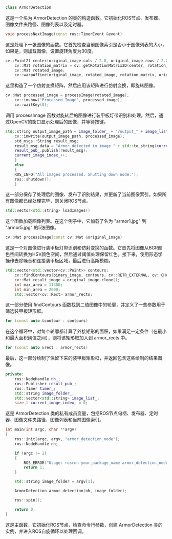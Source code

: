 

```c++
class ArmorDetection
```

这是一个名为 ArmorDetection 的类的构造函数。它初始化ROS节点、发布器、图像文件夹路径、图像列表以及定时器。

```c++
void processNextImage(const ros::TimerEvent &event)
```


这是处理下一张图像的函数。它首先检查当前图像索引是否小于图像列表的大小，如果是，则加载图像，设置旋转角度为30度。

```c++
cv::Point2f center(original_image.cols / 2.0, original_image.rows / 2.0);
    cv::Mat rotation_matrix = cv::getRotationMatrix2D(center, rotation_angle, 1.0);
    cv::Mat rotated_image;
    cv::warpAffine(original_image, rotated_image, rotation_matrix, original_image.size())
```


这里构造了一个仿射变换矩阵，然后应用该矩阵进行仿射变换，即旋转图像。

```c++
cv::Mat processed_image = processImage(rotated_image);
    cv::imshow("Processed Image", processed_image);
    cv::waitKey(0);
```


调用 processImage 函数对旋转后的图像进行装甲板灯带识别和处理。然后，通过OpenCV的窗口显示处理后的图像，并等待按键。

```c++
std::string output_image_path = image_folder_ + "/output_" + image_list_[current_image_index_];
    cv::imwrite(output_image_path, processed_image);
    std_msgs::String result_msg;
    result_msg.data = "Armor detected in image " + std::to_string(current_image_index_ + 1);
    result_pub_.publish(result_msg);
    current_image_index_++;
    }
    else
    {
    ROS_INFO("All images processed. Shutting down node.");
    ros::shutdown();
    }
```


这一部分保存了处理后的图像、发布了识别结果，并更新了当前图像索引。如果所有图像都已经处理完毕，则关闭ROS节点。

```c++
std::vector<std::string> loadImages()
```


这个函数加载图像列表。在这个例子中，它加载了名为 "armor1.jpg" 到 "armor5.jpg" 的5张图像。

```c++
cv::Mat processImage(const cv::Mat &original_image)
```


这是一个对图像进行装甲板灯带识别和仿射变换的函数。它首先将图像从BGR颜色空间转换为HSV颜色空间，然后通过阈值处理保留红色。接下来，使用形态学操作去除噪音和连接装甲板区域，最后进行高斯模糊。

```c++
std::vector<std::vector<cv::Point>> contours;
    cv::findContours(binary_image, contours, cv::RETR_EXTERNAL, cv::CHAIN_APPROX_SIMPLE);
    cv::Mat result_image = original_image.clone();
    int max_area = 11300;            
    int min_area = 2000;                
    std::vector<cv::Rect> armor_rects;
```


这一部分使用 findContours 函数找到二值图像中的轮廓，并定义了一些参数用于筛选装甲板矩形框。

```c++
for (const auto &contour : contours)
```


在这个循环中，对每个轮廓都计算了外接矩形的面积，如果满足一定条件（在最小和最大面积阈值之间），则将该矩形框加入到 armor_rects 中。

```c++
for (const auto &rect : armor_rects)
```


最后，这一部分绘制了保留下来的装甲板矩形框，并返回包含这些绘制的结果图像。

```c++
private:
    ros::NodeHandle nh_;
    ros::Publisher result_pub_;
    ros::Timer timer_;
    std::string image_folder_;
    std::vector<std::string> image_list_;
    size_t current_image_index_ = 0;
```


这是 ArmorDetection 类的私有成员变量，包括ROS节点句柄、发布器、定时器、图像文件夹路径、图像列表和当前图像索引。

```c++
int main(int argc, char **argv)
{
    ros::init(argc, argv, "armor_detection_node");
    ros::NodeHandle nh;

    if (argc != 2)
    {
        ROS_ERROR("Usage: rosrun your_package_name armor_detection_node ~/catkin_ws/src/your_package_name/images");
        return 1;
    }

    std::string image_folder = argv[1];

    ArmorDetection armor_detection(nh, image_folder);

    ros::spin();

    return 0;
}
```

这是主函数，它初始化ROS节点，检查命令行参数，创建 ArmorDetection 类的实例，并进入ROS自旋循环以处理回调。